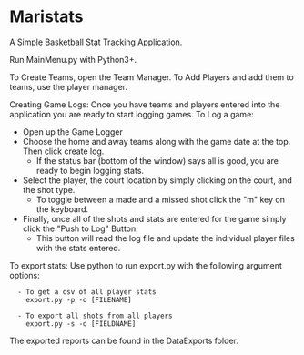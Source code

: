 # Maristats
A Simple Basketball Stat Tracking Application.

Run MainMenu.py with Python3+.

To Create Teams, open the Team Manager.
To Add Players and add them to teams, use the player manager.

Creating Game Logs:
Once you have teams and players entered into the application you are ready to start logging games.
To Log a game:
  - Open up the Game Logger
  - Choose the home and away teams along with the game date at the top. Then click create log.
    + If the status bar (bottom of the window) says all is good, you are ready to begin logging stats.
  - Select the player, the court location by simply clicking on the court, and the shot type.
    + To toggle between a made and a missed shot click the "m" key on the keyboard.
  - Finally, once all of the shots and stats are entered for the game simply click the "Push to Log" Button.
    + This button will read the log file and update the individual player files with the stats entered.


To export stats:
Use python to run export.py with the following argument options:

      - To get a csv of all player stats
        export.py -p -o [FILENAME]

      - To export all shots from all players
        export.py -s -o [FIELDNAME]

  The exported reports can be found in the DataExports folder.
